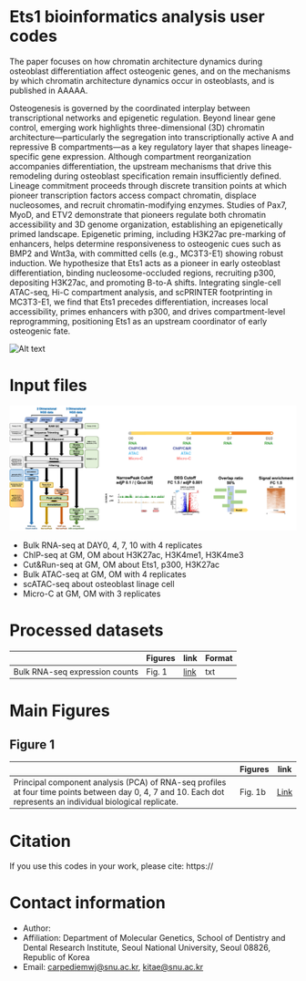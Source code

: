 # Ets1 bioinformatics analysis user codes
The paper focuses on how chromatin architecture dynamics during osteoblast differentiation affect osteogenic genes, and on the mechanisms by which chromatin architecture dynamics occur in osteoblasts, and is published in AAAAA.

Osteogenesis is governed by the coordinated interplay between transcriptional networks and epigenetic regulation. Beyond linear gene control, emerging work highlights three-dimensional (3D) chromatin architecture—particularly the segregation into transcriptionally active A and repressive B compartments—as a key regulatory layer that shapes lineage-specific gene expression. Although compartment reorganization accompanies differentiation, the upstream mechanisms that drive this remodeling during osteoblast specification remain insufficiently defined. Lineage commitment proceeds through discrete transition points at which pioneer transcription factors access compact chromatin, displace nucleosomes, and recruit chromatin-modifying enzymes. Studies of Pax7, MyoD, and ETV2 demonstrate that pioneers regulate both chromatin accessibility and 3D genome organization, establishing an epigenetically primed landscape. Epigenetic priming, including H3K27ac pre-marking of enhancers, helps determine responsiveness to osteogenic cues such as BMP2 and Wnt3a, with committed cells (e.g., MC3T3-E1) showing robust induction. We hypothesize that Ets1 acts as a pioneer in early osteoblast differentiation, binding nucleosome-occluded regions, recruiting p300, depositing H3K27ac, and promoting B-to-A shifts. Integrating single-cell ATAC-seq, Hi-C compartment analysis, and scPRINTER footprinting in MC3T3-E1, we find that Ets1 precedes differentiation, increases local accessibility, primes enhancers with p300, and drives compartment-level reprogramming, positioning Ets1 as an upstream coordinator of early osteogenic fate.

![Alt text](./FIG/P1.png "Ets1")

# Input files
![Alt text](./FIG/P2.png "Ets1")

* Bulk RNA-seq at DAY0, 4, 7, 10 with 4 replicates
* ChIP-seq at GM, OM about H3K27ac, H3K4me1, H3K4me3
* Cut&Run-seq at GM, OM about Ets1, p300, H3K27ac
* Bulk ATAC-seq at GM, OM with 4 replicates
* scATAC-seq about osteoblast linage cell
* Micro-C at GM, OM with 3 replicates

# Processed datasets

| | Figures | link | Format | 
| --- | --- | --- | --- |
| Bulk RNA-seq expression counts | Fig. 1 | [link](http://147.47.56.90:8895/Ets1/4DN_official_202508/) | txt | 

# Main Figures

## Figure 1

|  | Figures | link | 
| --- | --- | --- | 
| Principal component analysis (PCA) of RNA-seq profiles at four time points between day 0, 4, 7 and 10. Each dot represents an individual biological replicate. | Fig. 1b | [Link](http://147.47.56.90:8895/Ets1/4DN_official_202508/) | 
          

# Citation

If you use this codes in your work, please cite: https://


# Contact information

* Author: 
* Affiliation: Department of Molecular Genetics, School of Dentistry and Dental Research Institute, Seoul National University, Seoul 08826, Republic of Korea
* Email: carpediemwj@snu.ac.kr, kitae@snu.ac.kr

